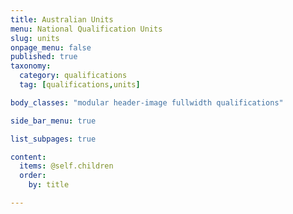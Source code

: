 ```yaml
---
title: Australian Units
menu: National Qualification Units
slug: units
onpage_menu: false
published: true
taxonomy:
  category: qualifications
  tag: [qualifications,units]

body_classes: "modular header-image fullwidth qualifications"

side_bar_menu: true

list_subpages: true

content:
  items: @self.children
  order:
    by: title

---
```

